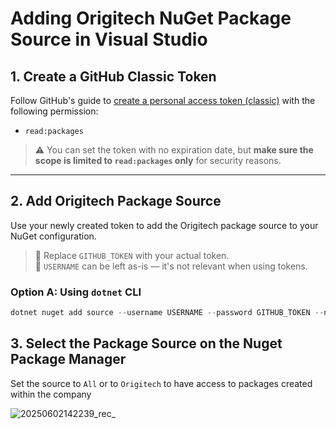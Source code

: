 # Adding Origitech NuGet Package Source in Visual Studio

## 1. Create a GitHub Classic Token

Follow GitHub's guide to [create a personal access token (classic)](https://docs.github.com/en/authentication/keeping-your-account-and-data-secure/creating-a-personal-access-token) with the following permission:

- `read:packages`

> ⚠️ You can set the token with no expiration date, but **make sure the scope is limited to `read:packages` only** for security reasons.

---

## 2. Add Origitech Package Source

Use your newly created token to add the Origitech package source to your NuGet configuration.

> 🔐 Replace `GITHUB_TOKEN` with your actual token.  
> 👤 `USERNAME` can be left as-is — it's not relevant when using tokens.

### Option A: Using `dotnet` CLI

```powershell
dotnet nuget add source --username USERNAME --password GITHUB_TOKEN --name Origitech "https://nuget.pkg.github.com/Origitech/index.json"
```
## 3. Select the Package Source on the Nuget Package Manager

Set the source to `All` or to `Origitech` to have access to  packages created within the company

![20250602142239_rec_](https://github.com/user-attachments/assets/170d80cf-187b-4562-91f7-8aa7564a5f0c)
